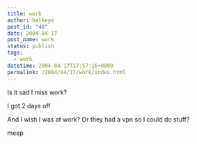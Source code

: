 ```yaml
---
title: work
author: halkeye
post_id: "48"
date: 2004-04-17
post_name: work
status: publish
tags:
  - work
datetime: 2004-04-17T17:57:16+0800
permalink: /2004/04/17/work/index.html
---
```


Is it sad I miss work?  

I got 2 days off  

And I wish I was at work? Or they had a vpn so I could do stuff?

meep